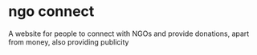 # ngo connect
 A website for people to connect with NGOs and provide donations, apart from money, also providing publicity
